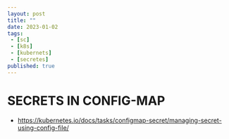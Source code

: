 ```yaml
---
layout: post
title: ""
date: 2023-01-02
tags:
 - [sc]
 - [k8s]
 - [kubernets]
 - [secretes]
published: true
---
```


# SECRETS IN CONFIG-MAP
- https://kubernetes.io/docs/tasks/configmap-secret/managing-secret-using-config-file/

